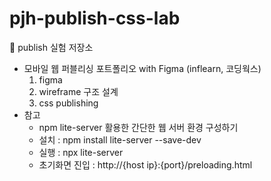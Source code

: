 # pjh-publish-css-lab
🤩 publish 실험 저장소
- 모바일 웹 퍼블리싱 포트폴리오 with Figma (inflearn, 코딩웍스)
  1. figma
  2. wireframe 구조 설계
  3. css publishing
- 참고
  - npm lite-server 활용한 간단한 웹 서버 환경 구성하기
  - 설치 : npm install lite-server --save-dev
  - 실행 : npx lite-server
  - 초기화면 진입 : http://{host ip}:{port}/preloading.html